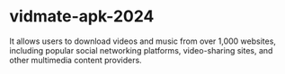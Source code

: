 # vidmate-apk-2024
It allows users to download videos and music from over 1,000 websites, including popular social networking platforms, video-sharing sites, and other multimedia content providers. 
